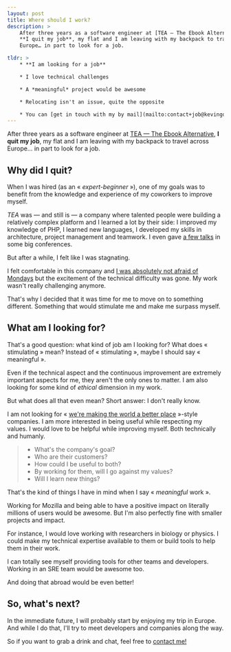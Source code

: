 ```yaml
---
layout: post
title: Where should I work?
description: >
    After three years as a software engineer at [TEA — The Ebook Alternative](https://www.tea-ebook.com/),
    **I quit my job**, my flat and I am leaving with my backpack to travel across
    Europe… in part to look for a job.

tldr: >
    * **I am looking for a job**

    * I love technical challenges

    * A *meaningful* project would be awesome

    * Relocating isn't an issue, quite the opposite

    * You can [get in touch with my by mail](mailto:contact+job@kevingomez.fr)
---
```


After three years as a software engineer at [TEA — The Ebook Alternative](https://www.tea-ebook.com/),
**I quit my job**, my flat and I am leaving with my backpack to travel across
Europe… in part to look for a job.

## Why did I quit?

When I was hired (as an « *expert-beginner* »), one of my goals was to benefit
from the knowledge and experience of my coworkers to improve myself.

*TEA* was — and still is — a company where talented people were building a
relatively complex platform and I learned a lot by their side: I improved my
knowledge of PHP, I learned new languages, I developed my skills in architecture,
project management and teamwork. I even gave [a few talks](/talks/) in some
big conferences.

But after a while, I felt like I was stagnating.

I felt comfortable in this company and [I was absolutely not afraid of Mondays](https://imgs.xkcd.com/comics/weekend.png)
but the excitement of the technical difficulty was gone. My work wasn't really
challenging anymore.

That's why I decided that it was time for me to move on to something different. 
Something that would stimulate me and make me surpass myself.

## What am I looking for?

That's a good question: what kind of job am I looking for? What does
« stimulating » mean? Instead of « stimulating », maybe I should say « meaningful ».

Even if the technical aspect and the continuous improvement are extremely
important aspects for me, they aren't the only ones to matter. I am also looking
for some kind of *ethical* dimension in my work.

But what does all that even mean? Short answer: I don't really know.

I am not looking for « [we're making the world a better place](https://www.youtube.com/watch?v=fRUAJVKlUZQ) »-style companies.
I am more interested in being useful while respecting my values. I would love
to be helpful while improving myself. Both technically and humanly.

> * What's the company's goal?
> * Who are their customers?
> * How could I be useful to both?
> * By working for them, will I go against my values?
> * Will I learn new things?

That's the kind of things I have in mind when I say « *meaningful* work ».

Working for Mozilla and being able to have a positive impact on literally
millions of users would be awesome. But I'm also perfectly fine
with smaller projects and impact.

For instance, I would love working with researchers in biology or physics. I
could make my technical expertise available to them or build tools to help them
in their work.

I can totally see myself providing tools for other teams and developers. Working
in an SRE team would be awesome too.

And doing that abroad would be even better!

## So, what's next?

In the immediate future, I will probably start by enjoying my trip in Europe.
And while I do that, I'll try to meet developers and companies along the way.

So if you want to grab a drink and chat, feel free to [contact me!](mailto:contact+job@kevingomez.fr)
